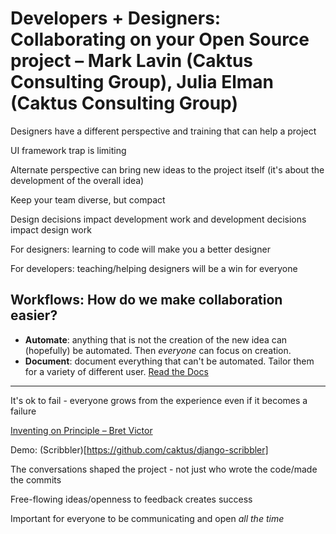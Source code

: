 # Developers + Designers: Collaborating on your Open Source project – Mark Lavin (Caktus Consulting Group), Julia Elman (Caktus Consulting Group)

Designers have a different perspective and training that can help a project

UI framework trap is limiting

Alternate perspective can bring new ideas to the project itself (it's about the development of the overall idea)

Keep your team diverse, but compact

Design decisions impact development work and development decisions impact design work

For designers: learning to code will make you a better designer

For developers: teaching/helping designers will be a win for everyone

## Workflows: How do we make collaboration easier?

- **Automate**: anything that is not the creation of the new idea can (hopefully) be automated. Then *everyone* can focus on creation.
- **Document**: document everything that can't be automated. Tailor them for a variety of different user. [Read the Docs](https://readthedocs.org/)

---

It's ok to fail - everyone grows from the experience even if it becomes a failure

[Inventing on Principle – Bret Victor](http://vimeo.com/36579366/)

Demo: (Scribbler)[https://github.com/caktus/django-scribbler]

The conversations shaped the project - not just who wrote the code/made the commits

Free-flowing ideas/openness to feedback creates success

Important for everyone to be communicating and open *all the time*